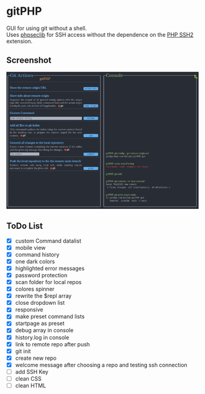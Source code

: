 # gitPHP

GUI for using git without a shell.  
Uses [phpseclib](https://phpseclib.com) for SSH access without the dependence on the [PHP SSH2](https://www.php.net/manual/en/book.ssh2.php) extension.


## Screenshot

![screenshot.png](screenshot.png) 

## ToDo List
- [x] custom Command datalist
- [x] mobile view
- [x] command history
- [x] one dark colors
- [x] highlighted error messages
- [x] password protection
- [x] scan folder for local repos
- [x] colores spinner
- [x] rewrite the $repl array
- [x] close dropdown list
- [x] responsive
- [x] make preset command lists
- [x] startpage as preset 
- [x] debug array in console
- [x] history.log in console
- [x] link to remote repo after push
- [x] git init
- [x] create new repo
- [x] welcome message after choosing a repo and testing ssh connection
- [ ] add SSH Key
- [ ] clean CSS
- [ ] clean HTML